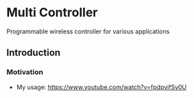 # Multi Controller
Programmable wireless controller for various applications

## Introduction

### Motivation
* My usage: https://www.youtube.com/watch?v=fpdpvifSy0U
